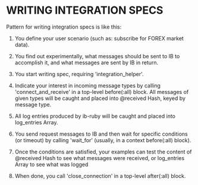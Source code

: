 # WRITING INTEGRATION SPECS

Pattern for writing integration specs is like this:

1. You define your user scenario (such as: subscribe for FOREX market data).

2. You find out experimentally, what messages should be sent to IB to accomplish it,
   and what messages are sent by IB in return.

3. You start writing spec, requiring 'integration_helper'.

4. Indicate your interest in incoming message types by calling 'connect_and_receive'
   in a top-level before(:all) block. All messages of given types will be caught
   and placed into @received Hash, keyed by message type.

5. All log entries produced by ib-ruby will be caught and placed into log_entries Array.

6. You send request messages to IB and then wait for specific conditions (or timeout)
   by calling 'wait_for' (usually, in a context before(:all) block).

7. Once the conditions are satisfied, your examples can test the content of @received
   Hash to see what messages were received, or log_entries Array to see what was logged

8. When done, you call 'close_connection' in a top-level  after(:all) block.

